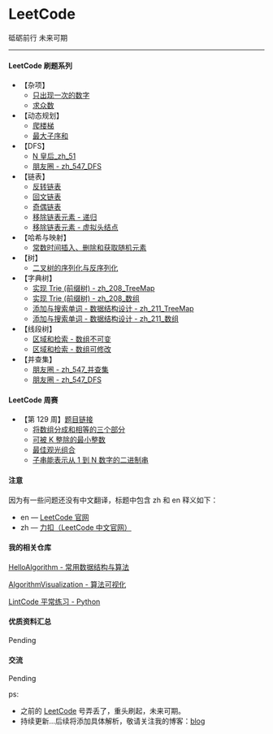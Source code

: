 # LeetCode
砥砺前行 未来可期

---

#### LeetCode 刷题系列


- 【杂项】
    - [只出现一次的数字](./src/leetcode/backtrack/zh_51_n_queens/Solution.java)
    - [求众数](./src/leetcode/backtrack/zh_51_n_queens/Solution.java)
- 【动态规划】
    - [爬楼梯](./src/leetcode/dynamic_programming/zh_70_climbing_stairs/Solution.java)
    - [最大子序和](./src/leetcode/dynamic_programming/zh_53_maximum_subarray/Solution.java)
- 【DFS】
    - [N 皇后_zh_51](./src/leetcode/backtrack/zh_51_n_queens/Solution.java)
    - [朋友圈 - zh_547_DFS](./src/leetcode/union_find/leet_zh_547/SolutionDFS.java)
- 【链表】
    - [反转链表](./src/leetcode/list/leet_zh_1149/Solution.java)
    - [回文链表](./src/leetcode/list/zh_1150/Solution.java)
    - [奇偶链表](./src/leetcode/list/leet_zh_1152/Solution.java)
    - [移除链表元素 - 递归](./src/leetcode/list/leet_zh_203/Solution3.java)
    - [移除链表元素 - 虚拟头结点](./src/leetcode/list/leet_zh_203/Solution2.java)
- 【哈希与映射】
    - [常数时间插入、删除和获取随机元素](./src/leetcode/hash_mapping/leet_zh_1164/RandomizedSet.java)
- 【树】
    - [二叉树的序列化与反序列化](./src/leetcode/tree/leet_zh_1167/Codec.java)
- 【字典树】
    - [实现 Trie (前缀树) - zh_208_TreeMap](./src/leetcode/trie/leet_zh_208/Trie.java)
    - [实现 Trie (前缀树) - zh_208_数组](./src/leetcode/trie/leet_zh_208/Trie2.java)
    - [添加与搜索单词 - 数据结构设计 - zh_211_TreeMap](./src/leetcode/trie/leet_zh_211/WordDictionary.java)
    - [添加与搜索单词 - 数据结构设计 - zh_211_数组](./src/leetcode/trie/leet_zh_211/WordDictionary2.java)
- 【线段树】
    - [区域和检索 - 数组不可变](./src/leetcode/segment/leet_zh_303/NumArray.java)
    - [区域和检索 - 数组可修改](./src/leetcode/segment/leet_zh_307/NumArray.java)
- 【并查集】
    - [朋友圈 - zh_547_并查集](./src/leetcode/union_find/leet_zh_547/SolutionUF.java)
    - [朋友圈 - zh_547_DFS](./src/leetcode/union_find/leet_zh_547/SolutionDFS.java)

#### LeetCode 周赛

- 【第 129 周】[题目链接](https://leetcode-cn.com/contest/weekly-contest-129)
    - [将数组分成和相等的三个部分](./src/weekly_contest/th_129/leet_zh_1020/Solution.java)
    - [可被 K 整除的最小整数](./src/weekly_contest/th_129/leet_zh_1021/Solution.java)
    - [最佳观光组合](./src/weekly_contest/th_129/leet_zh_1022/Solution.java)
    - [子串能表示从 1 到 N 数字的二进制串](./src/weekly_contest/th_129/leet_zh_1023/Solution.java)


#### 注意

因为有一些问题还没有中文翻译，标题中包含 zh 和 en 释义如下：

* en — [LeetCode 官网](https://leetcode.com/)
* zh — [力扣（LeetCode 中文官网）](https://leetcode-cn.com/)


#### 我的相关仓库

[HelloAlgorithm - 常用数据结构与算法](https://github.com/hackfengJam/HelloAlgorithm)

[AlgorithmVisualization - 算法可视化](https://github.com/hackfengJam/AlgorithmVisualization)

[LintCode 平常练习 - Python](https://github.com/hackfengJam/LintCode)

  

#### 优质资料汇总

Pending



#### 交流

Pending

ps:
- 之前的 [LeetCode](https://leetcode.com/) 号弄丢了，重头刷起，未来可期。
- 持续更新...后续将添加具体解析，敬请关注我的博客：[blog](https://github.com/hackfengJam/blog)

